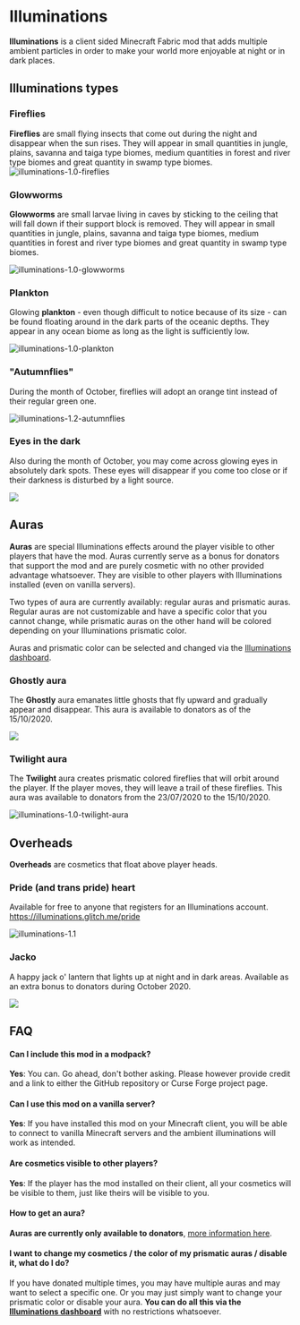 # Illuminations

**Illuminations** is a client sided Minecraft Fabric mod that adds multiple ambient particles in order to make your world more enjoyable at night or in dark places.

## Illuminations types

### Fireflies

**Fireflies** are small flying insects that come out during the night and disappear when the sun rises. They will appear in small quantities in jungle, plains, savanna and taiga type biomes, medium quantities in forest and river type biomes and great quantity in swamp type biomes.![illuminations-1.0-fireflies](README.assets/illuminations-1.0-fireflies.png)

### Glowworms

**Glowworms** are small larvae living in caves by sticking to the ceiling that will fall down if their support block is removed. They will appear in small quantities in jungle, plains, savanna and taiga type biomes, medium quantities in forest and river type biomes and great quantity in swamp type biomes.

![illuminations-1.0-glowworms](README.assets/illuminations-1.0-glowworms.png)

### Plankton

Glowing **plankton** - even though difficult to notice because of its size - can be found floating around in the dark parts of the oceanic depths. They appear in any ocean biome as long as the light is sufficiently low.

![illuminations-1.0-plankton](README.assets/illuminations-1.0-plankton.png)

### "Autumnflies"

During the month of October, fireflies will adopt an orange tint instead of their regular green one.

![illuminations-1.2-autumnflies](README.assets/illuminations-1.2-autumnflies.png)

### Eyes in the dark

Also during the month of October, you may come across glowing eyes in absolutely dark spots. These eyes will disappear if you come too close or if their darkness is disturbed by a light source.

![](README.assets/illuminations-1.2-eyes.png)

## Auras

**Auras** are special Illuminations effects around the player visible to other players that have the mod. Auras currently serve as a bonus for donators that support the mod and are purely cosmetic with no other provided advantage whatsoever. They are visible to other players with Illuminations installed (even on vanilla servers).

Two types of aura are currently availably: regular auras and prismatic auras. Regular auras are not customizable and have a specific color that you cannot change, while prismatic auras on the other hand will be colored depending on your Illuminations prismatic color.

Auras and prismatic color can be selected and changed via the [Illuminations dashboard](https://illuminations.glitch.me/).

### Ghostly aura

The **Ghostly** aura emanates little ghosts that fly upward and gradually appear and disappear. This aura is available to donators as of the 15/10/2020.

![](README.assets/illuminations-1.2-ghostly-aura.gif)

### Twilight aura

The **Twilight** aura creates prismatic colored fireflies  that will orbit around the player. If the player moves, they will leave a trail of these fireflies. This aura was available to donators from the 23/07/2020 to the 15/10/2020.

![illuminations-1.0-twilight-aura](README.assets/illuminations-1.0-twilight-aura.gif)

## Overheads

**Overheads** are cosmetics that float above player heads.

### Pride (and trans pride) heart

Available for free to anyone that registers for an Illuminations account. https://illuminations.glitch.me/pride

![illuminations-1.1](README.assets/illuminations-1.1.png)

### Jacko

A happy jack o' lantern that lights up at night and in dark areas. Available as an extra bonus to donators during October 2020.

![](README.assets/illuminations-1.2-jacko.gif)

## FAQ

#### Can I include this mod in a modpack?

**Yes**: You can. Go ahead, don't bother asking. Please however provide credit and a link to either the GitHub repository or Curse Forge project page.

#### Can I use this mod on a vanilla server?

**Yes**: If you have installed this mod on your Minecraft client, you will be able to connect to vanilla Minecraft servers and the ambient illuminations will work as intended.

#### Are cosmetics visible to other players?

**Yes**: If the player has the mod installed on their client, all your cosmetics will be visible to them, just like theirs will be visible to you.

#### How to get an aura?

**Auras are currently only available to donators**, [more information here](https://illuminations.glitch.me/register).

#### I want to change my cosmetics / the color of my prismatic auras / disable it, what do I do?

If you have donated multiple times, you may have multiple auras and may want to select a specific one. Or you may just simply want to change your prismatic color or disable your aura. **You can do all this via the [Illuminations dashboard](https://illuminations.glitch.me/)** with no restrictions whatsoever.

